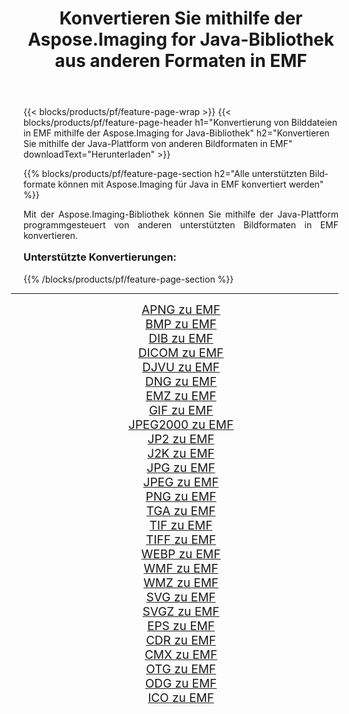 ﻿---
title: Konvertieren Sie mithilfe der Aspose.Imaging for Java-Bibliothek aus anderen Formaten in EMF 
weight: 3920
url: /de/java/conversion/to/emf/ 
lang: de
langdirlevel: 2
locales: zh-hans,ja,it,ru,de,es,fr,nl,id,lt,pl,pt,vi,tr,ko,zh-hant,ar,hi,th,sv,cs,uk,he
description: Mit Aspose.Imaging können Sie mithilfe von Java aus anderen Formaten in EMF konvertieren
---

{{< blocks/products/pf/feature-page-wrap >}}
{{< blocks/products/pf/feature-page-header h1="Konvertierung von Bilddateien in EMF mithilfe der Aspose.Imaging for Java-Bibliothek" h2="Konvertieren Sie mithilfe der Java-Plattform von anderen Bildformaten in EMF" downloadText="Herunterladen" >}}


{{% blocks/products/pf/feature-page-section  h2="Alle unterstützten Bildformate können mit Aspose.Imaging für Java in EMF konvertiert werden" %}}
<p align=justify>Mit der Aspose.Imaging-Bibliothek können Sie mithilfe der Java-Plattform programmgesteuert von anderen unterstützten Bildformaten in EMF konvertieren.</p>
<h3 style="margin-top:16px;">
Unterstützte Konvertierungen:
</h3>
{{% /blocks/products/pf/feature-page-section %}}
<div class="container-fluid productfamilypage bg-gray">
    <div class="convertypes bg-gray agp-content section">
        <div class="container">
		<hr style="margin-left:-20px;"/>
		<div class="row other-converters" style="gap: 10px;font-size: 19px;text-align:center;">
		    <div class='col-md-3 other-converter remove-lp remove-rp'><a href="/imaging/de/java/conversion/apng-to-emf/" style="padding:15px;">APNG zu EMF</a></div>
<div class='col-md-3 other-converter remove-lp remove-rp'><a href="/imaging/de/java/conversion/bmp-to-emf/" style="padding:15px;">BMP zu EMF</a></div>
<div class='col-md-3 other-converter remove-lp remove-rp'><a href="/imaging/de/java/conversion/dib-to-emf/" style="padding:15px;">DIB zu EMF</a></div>
<div class='col-md-3 other-converter remove-lp remove-rp'><a href="/imaging/de/java/conversion/dicom-to-emf/" style="padding:15px;">DICOM zu EMF</a></div>
<div class='col-md-3 other-converter remove-lp remove-rp'><a href="/imaging/de/java/conversion/djvu-to-emf/" style="padding:15px;">DJVU zu EMF</a></div>
<div class='col-md-3 other-converter remove-lp remove-rp'><a href="/imaging/de/java/conversion/dng-to-emf/" style="padding:15px;">DNG zu EMF</a></div>
<div class='col-md-3 other-converter remove-lp remove-rp'><a href="/imaging/de/java/conversion/emz-to-emf/" style="padding:15px;">EMZ zu EMF</a></div>
<div class='col-md-3 other-converter remove-lp remove-rp'><a href="/imaging/de/java/conversion/gif-to-emf/" style="padding:15px;">GIF zu EMF</a></div>
<div class='col-md-3 other-converter remove-lp remove-rp'><a href="/imaging/de/java/conversion/jpeg2000-to-emf/" style="padding:15px;">JPEG2000 zu EMF</a></div>
<div class='col-md-3 other-converter remove-lp remove-rp'><a href="/imaging/de/java/conversion/jp2-to-emf/" style="padding:15px;">JP2 zu EMF</a></div>
<div class='col-md-3 other-converter remove-lp remove-rp'><a href="/imaging/de/java/conversion/j2k-to-emf/" style="padding:15px;">J2K zu EMF</a></div>
<div class='col-md-3 other-converter remove-lp remove-rp'><a href="/imaging/de/java/conversion/jpg-to-emf/" style="padding:15px;">JPG zu EMF</a></div>
<div class='col-md-3 other-converter remove-lp remove-rp'><a href="/imaging/de/java/conversion/jpeg-to-emf/" style="padding:15px;">JPEG zu EMF</a></div>
<div class='col-md-3 other-converter remove-lp remove-rp'><a href="/imaging/de/java/conversion/png-to-emf/" style="padding:15px;">PNG zu EMF</a></div>
<div class='col-md-3 other-converter remove-lp remove-rp'><a href="/imaging/de/java/conversion/tga-to-emf/" style="padding:15px;">TGA zu EMF</a></div>
<div class='col-md-3 other-converter remove-lp remove-rp'><a href="/imaging/de/java/conversion/tif-to-emf/" style="padding:15px;">TIF zu EMF</a></div>
<div class='col-md-3 other-converter remove-lp remove-rp'><a href="/imaging/de/java/conversion/tiff-to-emf/" style="padding:15px;">TIFF zu EMF</a></div>
<div class='col-md-3 other-converter remove-lp remove-rp'><a href="/imaging/de/java/conversion/webp-to-emf/" style="padding:15px;">WEBP zu EMF</a></div>
<div class='col-md-3 other-converter remove-lp remove-rp'><a href="/imaging/de/java/conversion/wmf-to-emf/" style="padding:15px;">WMF zu EMF</a></div>
<div class='col-md-3 other-converter remove-lp remove-rp'><a href="/imaging/de/java/conversion/wmz-to-emf/" style="padding:15px;">WMZ zu EMF</a></div>
<div class='col-md-3 other-converter remove-lp remove-rp'><a href="/imaging/de/java/conversion/svg-to-emf/" style="padding:15px;">SVG zu EMF</a></div>
<div class='col-md-3 other-converter remove-lp remove-rp'><a href="/imaging/de/java/conversion/svgz-to-emf/" style="padding:15px;">SVGZ zu EMF</a></div>
<div class='col-md-3 other-converter remove-lp remove-rp'><a href="/imaging/de/java/conversion/eps-to-emf/" style="padding:15px;">EPS zu EMF</a></div>
<div class='col-md-3 other-converter remove-lp remove-rp'><a href="/imaging/de/java/conversion/cdr-to-emf/" style="padding:15px;">CDR zu EMF</a></div>
<div class='col-md-3 other-converter remove-lp remove-rp'><a href="/imaging/de/java/conversion/cmx-to-emf/" style="padding:15px;">CMX zu EMF</a></div>
<div class='col-md-3 other-converter remove-lp remove-rp'><a href="/imaging/de/java/conversion/otg-to-emf/" style="padding:15px;">OTG zu EMF</a></div>
<div class='col-md-3 other-converter remove-lp remove-rp'><a href="/imaging/de/java/conversion/odg-to-emf/" style="padding:15px;">ODG zu EMF</a></div>
<div class='col-md-3 other-converter remove-lp remove-rp'><a href="/imaging/de/java/conversion/ico-to-emf/" style="padding:15px;">ICO zu EMF</a></div>
                </div>
        </div>
    </div>
</div>
<br/>

